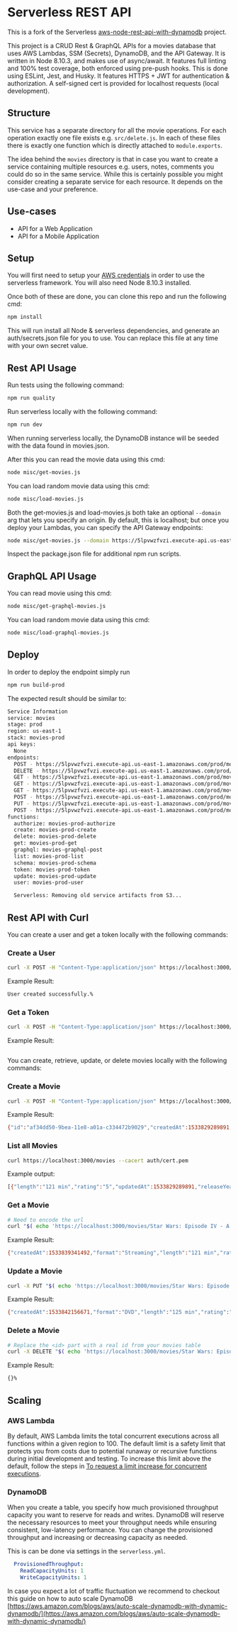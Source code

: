<!--
title: AWS Serverless REST API example in NodeJS
description: This example demonstrates how to setup a RESTful Web Service allowing you to create, list, get, update and delete movies. DynamoDB is used to store the data. 
layout: Doc
-->
# Serverless REST API

This is a fork of the Serverless [aws-node-rest-api-with-dynamodb](https://github.com/serverless/examples/tree/master/aws-node-rest-api-with-dynamodb) project.

This project is a CRUD Rest & GraphQL APIs for a movies database that uses AWS Lambdas, SSM (Secrets), DynamoDB, and the API Gateway. It is written in Node 8.10.3, and makes use of async/await. It features full linting and 100% test coverage, both enforced using pre-push hooks. This is done using ESLint, Jest, and Husky. It features HTTPS + JWT for authentication & authorization. A self-signed cert is provided for localhost requests (local development).

## Structure

This service has a separate directory for all the movie operations. For each operation exactly one file exists e.g. `src/delete.js`. In each of these files there is exactly one function which is directly attached to `module.exports`.

The idea behind the `movies` directory is that in case you want to create a service containing multiple resources e.g. users, notes, comments you could do so in the same service. While this is certainly possible you might consider creating a separate service for each resource. It depends on the use-case and your preference.

## Use-cases

- API for a Web Application
- API for a Mobile Application

## Setup

You will first need to setup your [AWS credentials](https://github.com/serverless/serverless/blob/master/docs/providers/aws/guide/credentials.md) in order to use the serverless framework. You will also need Node 8.10.3 installed.

Once both of these are done, you can clone this repo and run the following cmd:

```bash
npm install
```

This will run install all Node & serverless dependencies, and generate an auth/secrets.json file for you to use. You can replace this file at any time with your own secret value.

## Rest API Usage

Run tests using the following command:
```bash
npm run quality
```

Run serverless locally with the following command:
```bash
npm run dev
```

When running serverless locally, the DynamoDB instance will be seeded with the data found in movies.json.

After this you can read the movie data using this cmd:
```bash
node misc/get-movies.js
```

You can load random movie data using this cmd:
```bash
node misc/load-movies.js
```

Both the get-movies.js and load-movies.js both take an optional ```--domain``` arg that lets you specify an origin. By default, this is localhost; but once you deploy your Lambdas, you can specify the API Gateway endpoints:
```bash 
node misc/get-movies.js --domain https://5lpvwzfvzi.execute-api.us-east-1.amazonaws.com/dev
```

Inspect the package.json file for additional npm run scripts.

## GraphQL API Usage

You can read movie using this cmd:
```bash
node misc/get-graphql-movies.js
```

You can load random movie data using this cmd:
```bash
node misc/load-graphql-movies.js
```

## Deploy

In order to deploy the endpoint simply run

```bash
npm run build-prod
```

The expected result should be similar to:

```bash
Service Information
service: movies
stage: prod
region: us-east-1
stack: movies-prod
api keys:
  None
endpoints:
  POST - https://5lpvwzfvzi.execute-api.us-east-1.amazonaws.com/prod/movies
  DELETE - https://5lpvwzfvzi.execute-api.us-east-1.amazonaws.com/prod/movies/{title}
  GET - https://5lpvwzfvzi.execute-api.us-east-1.amazonaws.com/prod/movies/{title}
  GET - https://5lpvwzfvzi.execute-api.us-east-1.amazonaws.com/prod/movies
  GET - https://5lpvwzfvzi.execute-api.us-east-1.amazonaws.com/prod/movies/schema
  POST - https://5lpvwzfvzi.execute-api.us-east-1.amazonaws.com/prod/movies/token
  PUT - https://5lpvwzfvzi.execute-api.us-east-1.amazonaws.com/prod/movies/{title}
  POST - https://5lpvwzfvzi.execute-api.us-east-1.amazonaws.com/prod/movies/user
functions:
  authorize: movies-prod-authorize
  create: movies-prod-create
  delete: movies-prod-delete
  get: movies-prod-get
  graphql: movies-graphql-post
  list: movies-prod-list
  schema: movies-prod-schema
  token: movies-prod-token
  update: movies-prod-update
  user: movies-prod-user

  Serverless: Removing old service artifacts from S3...
```

## Rest API with Curl

You can create a user and get a token locally with the following commands:

### Create a User

```bash
curl -X POST -H "Content-Type:application/json" https://localhost:3000/movies/user --data '{ "username": "Joe", "password": "i<3bunnies" }' --cacert auth/cert.pem
```

Example Result:
```bash
User created successfully.%
```

### Get a Token

```bash
curl -X POST -H "Content-Type:application/json" https://localhost:3000/movies/token --data '{ "username": "Joe", "password": "i<3bunnies" }' --cacert auth/cert.pem
```

Example Result:
```bash{"token":"eyJhbGciOiJIUzI1NiIsInR5cCI6IkpXVCJ9.eyJ1c2VyIjp7ImNyZWF0ZWRBdCI6MTUzMzkyNTMyMjEwMSwicGFzc3dvcmQiOiIkMmIkMTAkS1lFYk40aWRiUEtUN2FrMzhSRy4uZUQuTnRSRGEua1VObXQxMEJaOXhOQWNVNS8zandMNVciLCJpZCI6IjQ2ZTgwZGUwLTljY2EtMTFlOC04Y2JiLWIzYTQ5MDkyMzUwOSIsInVwZGF0ZWRBdCI6MTUzMzkyNTMyMjEwMSwidXNlcm5hbWUiOiJKb2UifSwiaWF0IjoxNTMzOTI1NTEzLCJleHAiOjE1MzQwMTE5MTN9.OTQTWgnKQd2KgS5f00izOkkYlJtbB3t4DsMbgxb7s00"}%
```

You can create, retrieve, update, or delete movies locally with the following commands:

### Create a Movie

```bash
curl -X POST -H "Content-Type:application/json" https://localhost:3000/movies --data '{ "title": "Star Wars: Episode IV - A New Hope", "format": "Streaming", "length": "121 min", "releaseYear": "1977", "rating": "5" }' --cacert auth/cert.pem
```

Example Result:
```bash
{"id":"af34dd50-9bea-11e8-a01a-c334472b9029","createdAt":1533829289891,"updatedAt":1533829289891,"title":"Star Wars: Episode IV - A New Hope","format":"Streaming","length":"121 min","releaseYear":"1977","rating":"5"}%
```

### List all Movies

```bash
curl https://localhost:3000/movies --cacert auth/cert.pem
```

Example output:
```bash
[{"length":"121 min","rating":"5","updatedAt":1533829289891,"releaseYear":"1977","createdAt":1533829289891,"id":"af34dd50-9bea-11e8-a01a-c334472b9029","format":"Streaming","title":"Star Wars: Episode IV - A New Hope"},{"length":"121 min","rating":"5","updatedAt":1533829964000,"releaseYear":"1977","createdAt":1533829964000,"id":"4101e330-9bec-11e8-915e-1bb8dddeccc6","format":"Streaming","title":"Star Wars: Episode IV - A New Hope"}]%
```

### Get a Movie

```bash
# Need to encode the url
curl "$( echo 'https://localhost:3000/movies/Star Wars: Episode IV - A New Hope' | sed 's/ /%20/g' )" --cacert auth/cert.pem
```

Example Result:
```bash
{"createdAt":1533839341492,"format":"Streaming","length":"121 min","rating":"5","id":"166d7560-9c02-11e8-8425-67e3a8988850","title":"Star Wars: Episode IV - A New Hope","releaseYear":"1977","updatedAt":1533839341492}%
```

### Update a Movie

```bash
curl -X PUT "$( echo 'https://localhost:3000/movies/Star Wars: Episode IV - A New Hope' | sed 's/ /%20/g' )" --data '{ "format": "DVD", "length": "125 min", "releaseYear": "2001", "rating": "4" }' --cacert auth/cert.pem
```


Example Result:
```bash
{"createdAt":1533842156671,"format":"DVD","length":"125 min","rating":"4","id":"a467d620-9c08-11e8-8221-55c4a1a87d0f","title":"Star Wars: Episode IV - A New Hope","releaseYear":"2001","updatedAt":1533842317303}%
```

### Delete a Movie

```bash
# Replace the <id> part with a real id from your movies table
curl -X DELETE "$( echo 'https://localhost:3000/movies/Star Wars: Episode IV - A New Hope' | sed 's/ /%20/g' )" --cacert auth/cert.pem
```

Example Result:
```bash
{}%
```

## Scaling

### AWS Lambda

By default, AWS Lambda limits the total concurrent executions across all functions within a given region to 100. The default limit is a safety limit that protects you from costs due to potential runaway or recursive functions during initial development and testing. To increase this limit above the default, follow the steps in [To request a limit increase for concurrent executions](http://docs.aws.amazon.com/lambda/latest/dg/concurrent-executions.html#increase-concurrent-executions-limit).

### DynamoDB

When you create a table, you specify how much provisioned throughput capacity you want to reserve for reads and writes. DynamoDB will reserve the necessary resources to meet your throughput needs while ensuring consistent, low-latency performance. You can change the provisioned throughput and increasing or decreasing capacity as needed.

This is can be done via settings in the `serverless.yml`.

```yaml
  ProvisionedThroughput:
    ReadCapacityUnits: 1
    WriteCapacityUnits: 1
```

In case you expect a lot of traffic fluctuation we recommend to checkout this guide on how to auto scale DynamoDB [https://aws.amazon.com/blogs/aws/auto-scale-dynamodb-with-dynamic-dynamodb/](https://aws.amazon.com/blogs/aws/auto-scale-dynamodb-with-dynamic-dynamodb/)
